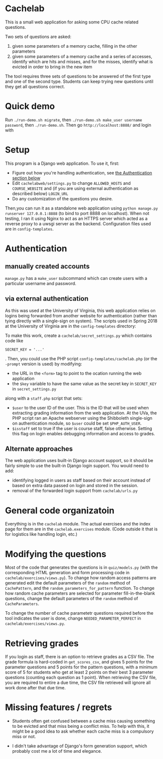 # Cachelab

This is a small web application for asking some CPU cache related questions.

Two sets of questions are asked:

1.  given some parameters of a memory cache, filling in the other parameters
2.  given some parameters of a memory cache and a series of accesses, identify which are hits and misses, and for the misses, identify what is evicted in order to bring in the new item

The tool requires three sets of questions to be answered of the first type and one of the second type. Students can keep trying new questions until they get all questions correct.

# Quick demo

Run `./run-demo.sh migrate`, then `./run-demo.sh make_user username password`, then `./run-demo.sh`.
Then go `http://localhost:8888/` and login with 

# Setup

This program is a Django web application. To use it, first:

*  Figure out how you're handling authentication, see [the Authentication section below](#Authentication)
*  Edit `cachelabweb/settings.py` to change `ALLOWED_HOSTS` and `COURSE_WEBSITE` and (if you are using
   external authentication as described below) `LOGIN_URL`
*  Do any customization of the questions you desire.

Then,you can run it as a standalone web application using `python manage.py runserver 127.0.0.1:8888` (to bind to port 8888 on localhost). When not testing, I ran it using Nginx to act as an HTTPS server which acted as a reverse proxy to a uwsgi server as the backend. Configuration files used are in `config-templates`.

# Authentication

## manually created accounts

`manage.py` has a `make_user` subcommand which can create users with a particular username and password.

## via external authentication

As this was used at the University of Virginia, this web application relies on logins being forwarded from another website for authentication (rather
than tying directly with a single-sign on system). The scripts used in Spring 2018 at the University of Virginia are in the `config-templates` directory:

To make this work, create a `cachelab/secret_settings.py` which contains code like

    SECRET_KEY = '...'

. Then, you could use the PHP script `config-templates/cachelab.php` (or the `-prompt` version is used) by modifying:

*  the URL in the `<form>` tag to point to the ocation running the web application
*  the `$key` variable to have the same value as the secret key in `SECRET_KEY` in `secret_settings.py`

along with a `staff.php` script that sets:

*  `$user` to the user ID of the user. This is the ID that will be used when extracting grading information from the web application. At the UVa, the PHP script ran an Apache webserver using the Shibboleth single-sign on authentication module, so `$user` could be set `$PHP_AUTH_USER`.
*  `$isstaff` set to true if the user is course staff, false otherwise. Setting this flag on login enables debugging information and access to grades.

## Alternate approaches

The web application uses built-in Django account support, so it should be fairly simple to use the built-in Django login support. You would
need to add:

*  identifying logged in users as staff based on their account instead of based on extra data passed on login and stored in the session.
*  removal of the forwarded login support from `cachelab/urls.py`

# General code organizatoin

Everything is in the `cachelab` module. The actual exercises and the index page for them are in
the `cachelab.exercises` module. (Code outside it that is for logistics like handling login, etc.)

# Modifying the questions

Most of the code that generates the questions is in `quiz/models.py` (with the corresponding HTML generation and form processing code in
`cachelab/exercises/views.py`). To change how random access patterns are generated edit the default parameters of the `random` method of `CachePattern`,
and the `random_parameters_for_pattern` function. To change how random cache parameters are selected for parameter
fill-in-the-blank questions, change the default parameters of the `random` method of `CacheParameters`.

To change the number of cache parametetr questions required before the tool indicates the user is done, change `NEEDED_PARAMETER_PERFECT` in
`cachelab/exercises/views.py`.

# Retrieving grades

If you login as staff, there is an option to retrieve grades as a CSV file. The grade formula is hard-coded in `get_scores_csv`, and
gives 5 points for the parameter questions and 5 points for the pattern questions, with a minimum score of 5 for students who get
at least 2 points on their best 3 parameter questions (counting each question as 1 point). When retrieving the CSV file, you are required
to entire a due time, the CSV file retrieved will ignore all work done after that due time.

# Missing features / regrets

*  Students often get confused between a cache miss causing something to be evicted and that miss being a conflict miss. To help with this, it might be a good idea to ask whether each cache miss is a compulsory miss or not.

*  I didn't take advantage of Django's form generation support, which probably cost me a lot of time and elegance.
